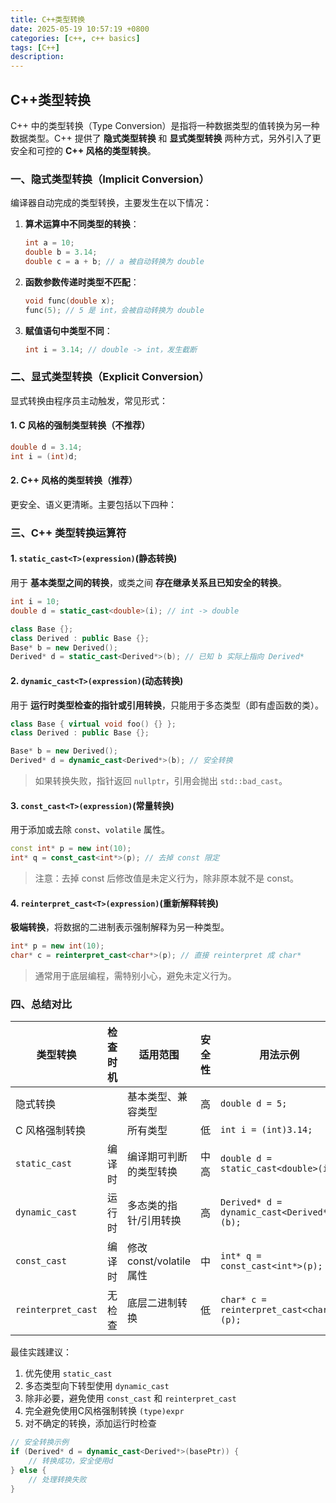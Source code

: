 ```yaml
---
title: C++类型转换
date: 2025-05-19 10:57:19 +0800
categories: [c++, c++ basics]
tags: [C++]
description: 
---
```

## C++类型转换

C++ 中的类型转换（Type Conversion）是指将一种数据类型的值转换为另一种数据类型。C++ 提供了 **隐式类型转换** 和 **显式类型转换** 两种方式，另外引入了更安全和可控的 **C++ 风格的类型转换**。

### 一、隐式类型转换（Implicit Conversion）

编译器自动完成的类型转换，主要发生在以下情况：

1. **算术运算中不同类型的转换**：

   ```cpp
   int a = 10;
   double b = 3.14;
   double c = a + b; // a 被自动转换为 double
   ```

2. **函数参数传递时类型不匹配**：

   ```cpp
   void func(double x);
   func(5); // 5 是 int，会被自动转换为 double
   ```

3. **赋值语句中类型不同**：

   ```cpp
   int i = 3.14; // double -> int，发生截断
   ```

### 二、显式类型转换（Explicit Conversion）

显式转换由程序员主动触发，常见形式：

#### 1. C 风格的强制类型转换（不推荐）

```cpp
double d = 3.14;
int i = (int)d;
```

#### 2. C++ 风格的类型转换（推荐）

更安全、语义更清晰。主要包括以下四种：

### 三、C++ 类型转换运算符

#### 1. `static_cast<T>(expression)`(静态转换)

用于 **基本类型之间的转换**，或类之间 **存在继承关系且已知安全的转换**。

```cpp
int i = 10;
double d = static_cast<double>(i); // int -> double

class Base {};
class Derived : public Base {};
Base* b = new Derived();
Derived* d = static_cast<Derived*>(b); // 已知 b 实际上指向 Derived*
```

#### 2. `dynamic_cast<T>(expression)`(动态转换)

用于 **运行时类型检查的指针或引用转换**，只能用于多态类型（即有虚函数的类）。

```cpp
class Base { virtual void foo() {} };
class Derived : public Base {};

Base* b = new Derived();
Derived* d = dynamic_cast<Derived*>(b); // 安全转换
```

> 如果转换失败，指针返回 `nullptr`，引用会抛出 `std::bad_cast`。

#### 3. `const_cast<T>(expression)`(常量转换)

用于添加或去除 `const`、`volatile` 属性。

```cpp
const int* p = new int(10);
int* q = const_cast<int*>(p); // 去掉 const 限定
```

> 注意：去掉 const 后修改值是未定义行为，除非原本就不是 const。

#### 4. `reinterpret_cast<T>(expression)`(重新解释转换)

**极端转换**，将数据的二进制表示强制解释为另一种类型。

```cpp
int* p = new int(10);
char* c = reinterpret_cast<char*>(p); // 直接 reinterpret 成 char*
```

> 通常用于底层编程，需特别小心，避免未定义行为。

### 四、总结对比

| 类型转换           | 检查时机 | 适用范围                 | 安全性 | 用法示例                                  |
| ------------------ | -------- | ------------------------ | ------ | ----------------------------------------- |
| 隐式转换           |          | 基本类型、兼容类型       | 高     | `double d = 5;`                           |
| C 风格强制转换     |          | 所有类型                 | 低     | `int i = (int)3.14;`                      |
| `static_cast`      | 编译时   | 编译期可判断的类型转换   | 中高   | `double d = static_cast<double>(i);`      |
| `dynamic_cast`     | 运行时   | 多态类的指针/引用转换    | 高     | `Derived* d = dynamic_cast<Derived*>(b);` |
| `const_cast`       | 编译时   | 修改 const/volatile 属性 | 中     | `int* q = const_cast<int*>(p);`           |
| `reinterpret_cast` | 无检查   | 底层二进制转换           | 低     | `char* c = reinterpret_cast<char*>(p);`   |

最佳实践建议：

1. 优先使用 `static_cast`
2. 多态类型向下转型使用 `dynamic_cast`
3. 除非必要，避免使用 `const_cast` 和 `reinterpret_cast`
4. 完全避免使用C风格强制转换 `(type)expr`
5. 对不确定的转换，添加运行时检查

```cpp
// 安全转换示例
if (Derived* d = dynamic_cast<Derived*>(basePtr)) {
    // 转换成功，安全使用d
} else {
    // 处理转换失败
}
```
